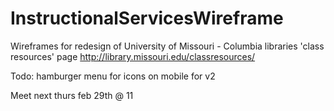 # InstructionalServicesWireframe
Wireframes for redesign of University of Missouri - Columbia libraries 'class resources' page http://library.missouri.edu/classresources/

Todo: hamburger menu for icons on mobile for v2

 Meet next thurs feb 29th @ 11


